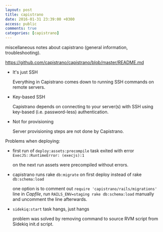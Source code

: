 ```yaml
---
layout: post
title: capistrano
date: 2016-01-31 23:39:00 +0300
access: public
comments: true
categories: [capistrano]
---
```


miscellaneous notes about capistrano (general information, troubleshooting).

<!-- more -->

<https://github.com/capistrano/capistrano/blob/master/README.md>

- It's just SSH

  Everything in Capistrano comes down to running SSH commands on remote servers.

- Key-based SSH

  Capistrano depends on connecting to your server(s)
  with SSH using key-based (i.e. password-less) authentication.

- Not for provisioning

  Server provisioning steps are not done by Capistrano.

Problems when deploying:

- first run of `deploy:assets:precompile` task exited
  with error `ExecJS::RuntimeError: (execjs):1`

  on the next run assets were precompiled without errors.

- capistrano runs rake `db:migrate` on first deploy instead of
  rake `db:schema:load`

  one option is to comment out `require 'capistrano/rails/migrations'`
  line in _Capfile_, run `RAILS_ENV=staging rake db:schema:load` manually
  and uncomment the line afterwards.

- `sidekiq:start` task hangs, just hangs

  problem was solved by removing command to source RVM script
  from Sidekiq init.d script.
